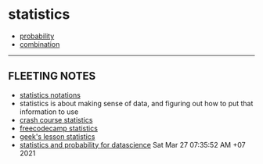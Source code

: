# statistics

-   [probability](probability)
-   [combination](combination)

---

## FLEETING NOTES

-   [statistics notations](https://brownmath.com/swt/symbol.htm)
-   statistics is about making sense of data, and figuring out how to put that information to use
-   [crash course statistics](crash-course-statistics)
-   [freecodecamp statistics](freecodecamp-statistics)
-   [geek's lesson statistics](geeks-lesson-statistics)
-   [statistics and probability for datascience](statistics-and-probability-for-datascience) Sat Mar 27 07:35:52 AM +07 2021
